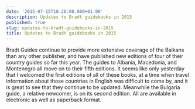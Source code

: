 ```yaml
---
date: '2015-07-15T18:26:00.000+01:00'
description: Updates to Bradt guidebooks in 2015
published: true
slug: updates-to-bradt-guidebooks-in-2015
title: Updates to Bradt guidebooks in 2015
---
```


Bradt Guides continue to provide more extensive coverage of the Balkans than any other publisher, and have published new editions of four of their country guides so far this year. The guides to Albania, Macedonia, and Montenegro all move on to their fifth editions. It seems like only yesterday that I welcomed the first editions of all of these books, at a time when travel information about those countries in English was difficult to come by, and it is great to see that they continue to be updated. Meanwhile the Bulgaria guide, a relative newcomer, is on its second edition. All are available in electronic as well as paperback format.<br />
<br />
<br />
<br />
<br />
<br />
<br />
<br />
<br />
<br />
<br />
<br />
<br />
<br />
<br />
<br />
<br />